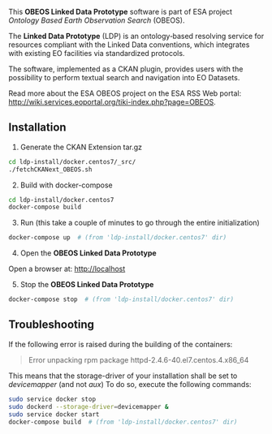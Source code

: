 This **OBEOS Linked Data Prototype** software is part of ESA project *Ontology Based Earth Observation Search* (OBEOS).

The **Linked Data Prototype** (LDP) is an ontology‑based resolving service for resources compliant with the Linked Data conventions, which integrates with existing EO facilities via standardized protocols.

The software, implemented as a CKAN plugin, provides users with the possibility to perform textual search and navigation into EO Datasets.

Read more about the ESA OBEOS project on the ESA RSS Web portal: http://wiki.services.eoportal.org/tiki-index.php?page=OBEOS.

## Installation

1. Generate the CKAN Extension tar.gz
 ```bash
 cd ldp-install/docker.centos7/_src/
 ./fetchCKANext_OBEOS.sh   
 ```

2. Build with docker-compose
 ```bash
 cd ldp-install/docker.centos7
 docker-compose build   
 ```

3. Run (this take a couple of minutes to go through the entire initialization)
```bash
docker-compose up  # (from 'ldp-install/docker.centos7' dir)
```

4. Open the **OBEOS Linked Data Prototype**

Open a browser at: [http://localhost](http://localhost)

5. Stop the **OBEOS Linked Data Prototype**
```bash
docker-compose stop  # (from 'ldp-install/docker.centos7' dir)
```


## Troubleshooting

  If the following error is raised during the building of the containers:
  > Error unpacking rpm package httpd-2.4.6-40.el7.centos.4.x86_64

  This means that the storage-driver of your installation shall be set to *devicemapper* (and not *aux*)
  To do so, execute the following commands:
  ```bash
  sudo service docker stop
  sudo dockerd --storage-driver=devicemapper &
  sudo service docker start
  docker-compose build  # (from 'ldp-install/docker.centos7' dir)
  ```
